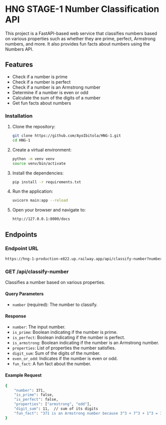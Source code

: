 # HNG STAGE-1 Number Classification API

This project is a FastAPI-based web service that classifies numbers based on various properties such as whether they are prime, perfect, Armstrong numbers, and more. It also provides fun facts about numbers using the Numbers API.

## Features

- Check if a number is prime
- Check if a number is perfect
- Check if a number is an Armstrong number
- Determine if a number is even or odd
- Calculate the sum of the digits of a number
- Get fun facts about numbers

### Installation

1. Clone the repository:
    ```sh
    git clone https://github.com/AyoIbitola/HNG-1.git
    cd HNG-1
    ```

2. Create a virtual environment:
    ```sh
    python -m venv venv
    source venv/bin/activate  
    ```

3. Install the dependencies:
    ```sh
    pip install -r requirements.txt
    ```

4. Run the application:
    ```sh
    uvicorn main:app --reload
    ```

5. Open your browser and navigate to:
    ```sh
    http://127.0.0.1:8000/docs
    ```
    

## Endpoints

### Endpoint URL
```sh
https://hng-1-production-e822.up.railway.app/api/classify-number?number=<your number>
```
### GET /api/classify-number

Classifies a number based on various properties.

#### Query Parameters

- `number` (required): The number to classify.

#### Response

- `number`: The input number.
- `is_prime`: Boolean indicating if the number is prime.
- `is_perfect`: Boolean indicating if the number is perfect.
- `is_armstrong`: Boolean indicating if the number is an Armstrong number.
- `properties`: List of properties the number satisfies.
- `digit_sum`: Sum of the digits of the number.
- `even_or_odd`: Indicates if the number is even or odd.
- `fun_fact`: A fun fact about the number.

#### Example Request

```sh
{
    "number": 371,
    "is_prime": false,
    "is_perfect": false,
    "properties": ["armstrong", "odd"],
    "digit_sum": 11,  // sum of its digits
    "fun_fact": "371 is an Armstrong number because 3^3 + 7^3 + 1^3 = 371" //gotten from the numbers API
}

```
